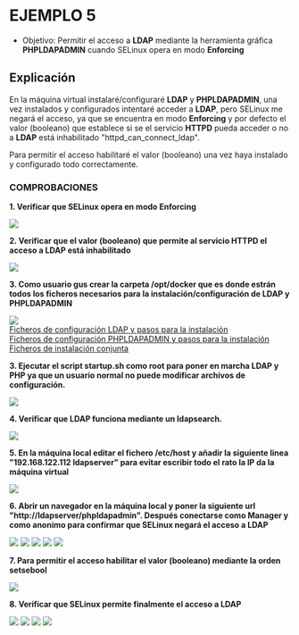 # EJEMPLO 5

- Objetivo: Permitir el acceso a **LDAP** mediante la herramienta gráfica **PHPLDAPADMIN** cuando SELinux opera en modo **Enforcing**

## Explicación

En la máquina virtual instalaré/configuraré **LDAP** y **PHPLDAPADMIN**, una vez instalados y configurados intentaré acceder a **LDAP**, pero SELinux me negará el acceso, ya que se encuentra en modo **Enforcing** y por defecto el valor (booleano) que establece si se el servicio **HTTPD** pueda acceder o no a **LDAP** está inhabilitado "httpd_can_connect_ldap".

Para permitir el acceso habilitaré el valor (booleano) una vez haya instalado y configurado todo correctamente.

### COMPROBACIONES

**1. Verificar que SELinux opera en modo Enforcing**

![](../img/5_ejemplo/enforcing.png)

**2. Verificar que el valor (booleano) que permite al servicio HTTPD el acceso a LDAP está inhabilitado**

![](../img/5_ejemplo/httpd_can_connect_ldap.png)

**3. Como usuario gus crear la carpeta /opt/docker que es donde estrán todos los ficheros necesarios para la instalación/configuración de LDAP y PHPLDAPADMIN**

![](../img/5_ejemplo/opt_docker.png)  
[Ficheros de configuración LDAP y pasos para la instalación](./ldap/)  
[Ficheros de configuración PHPLDAPADMIN y pasos para la instalación](./phpldapadmin)  
[Ficheros de instalación conjunta](./instalacion)  


**3. Ejecutar el script startup.sh como root para poner en marcha LDAP y PHP ya que un usuario normal no puede modificar archivos de configuración.**

![](../img/5_ejemplo/startup_sh.png)

**4. Verificar que LDAP funciona mediante un ldapsearch.**

![](../img/5_ejemplo/ldapsearch.png)

**5. En la máquina local editar el fichero /etc/host y añadir la siguiente linea "192.168.122.112 ldapserver" para evitar escribir todo el rato la IP da la máquina virtual**

![](../img/5_ejemplo/etc_hosts.png)

**6. Abrir un navegador en la máquina local y poner la siguiente url "http://ldapserver/phpldapadmin". Después conectarse como Manager y como anonimo para confirmar que SELinux negará el acceso a LDAP**

![](../img/5_ejemplo/ldpaserver/phpldapadmin.png)
![](../img/5_ejemplo/manager_login.png)
![](../img/5_ejemplo/manager_failed.png)
![](../img/5_ejemplo/anonimo_login.png)
![](../img/5_ejemplo/anonimo_failed.png)

**7. Para permitir el acceso habilitar el valor (booleano) mediante la orden setsebool**

![](../img/5_ejemplo/setsebool_on.png)

**8. Verificar que SELinux permite finalmente el acceso a LDAP**

![](../img/5_ejemplo/manager_ok.png)
![](../img/5_ejemplo/manager_datos.png)
![](../img/5_ejemplo/anonimo_ok.png)
![](../img/5_ejemplo/anonimo_datos.png)


